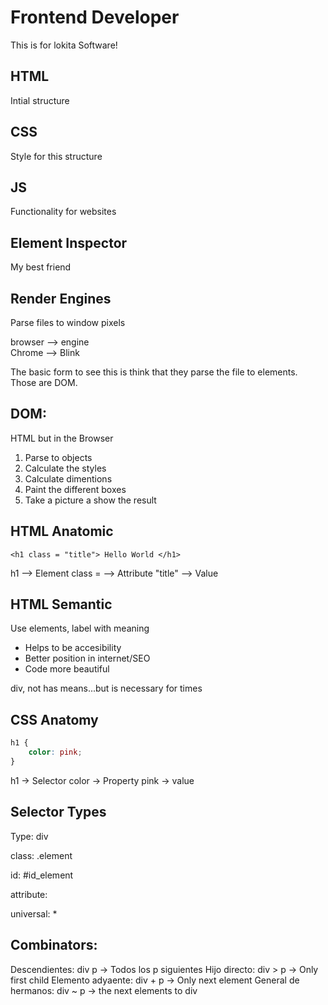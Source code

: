 # Frontend Developer 
This is for lokita Software!

## HTML
Intial structure

## CSS
Style for this structure

## JS
Functionality for websites

## Element Inspector 
My best friend 


## Render Engines 
Parse files to window pixels

browser --> engine  
Chrome --> Blink 

The basic form to see this is think that they parse the file to elements. Those are DOM. 

## DOM:
HTML but in the Browser

1. Parse to objects 
2. Calculate the styles
3. Calculate dimentions
4. Paint the different boxes 
5. Take a picture a show the result

## HTML Anatomic 

```
<h1 class = "title"> Hello World </h1>
```

h1 --> Element
class = --> Attribute 
"title" --> Value 

## HTML Semantic 
Use elements, label with meaning

- Helps to be accesibility 
- Better position in internet/SEO
- Code more beautiful

div, not has means...but is necessary for times


## CSS Anatomy

```css
h1 {
    color: pink;
}

```

h1 -> Selector 
color -> Property
pink -> value


## Selector Types

Type: div

class: .element

id: #id_element

attribute: <a style:>

universal: *

## Combinators:

Descendientes: div p -> Todos los p siguientes
Hijo directo: div > p -> Only first child
Elemento adyaente: div + p -> Only next element
General de hermanos: div ~ p -> the next elements to div

